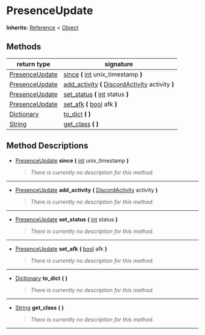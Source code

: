   
# PresenceUpdate
  
**Inherits:** [Reference](https://docs.godotengine.org/en/3.5/classes/class_reference.html) < [Object](https://docs.godotengine.org/en/3.5/classes/class_object.html)  
  
  
## Methods
  
| return type                                                                     | signature                                                                                                              |
|---------------------------------------------------------------------------------|------------------------------------------------------------------------------------------------------------------------|
| [PresenceUpdate](./class_presenceupdate.md)                                     | [since](#method-since) **(** [int](https://docs.godotengine.org/en/3.5/classes/class_int.html) unix\_timestamp **)**   |
| [PresenceUpdate](./class_presenceupdate.md)                                     | [add\_activity](#method-add-activity) **(** [DiscordActivity](./class_discordactivity.md) activity **)**               |
| [PresenceUpdate](./class_presenceupdate.md)                                     | [set\_status](#method-set-status) **(** [int](https://docs.godotengine.org/en/3.5/classes/class_int.html) status **)** |
| [PresenceUpdate](./class_presenceupdate.md)                                     | [set\_afk](#method-set-afk) **(** [bool](https://docs.godotengine.org/en/3.5/classes/class_bool.html) afk **)**        |
| [Dictionary](https://docs.godotengine.org/en/3.5/classes/class_dictionary.html) | [to\_dict](#method-to-dict) **(**  **)**                                                                               |
| [String](https://docs.godotengine.org/en/3.5/classes/class_string.html)         | [get\_class](#method-get-class) **(**  **)**                                                                           |  
  
## Method Descriptions
  
- <a name="method-since"></a>[PresenceUpdate](./class_presenceupdate.md) **since** **(** [int](https://docs.godotengine.org/en/3.5/classes/class_int.html) unix\_timestamp **)**  
  
	> *There is currently no description for this method.*  
________________

- <a name="method-add-activity"></a>[PresenceUpdate](./class_presenceupdate.md) **add\_activity** **(** [DiscordActivity](./class_discordactivity.md) activity **)**  
  
	> *There is currently no description for this method.*  
________________

- <a name="method-set-status"></a>[PresenceUpdate](./class_presenceupdate.md) **set\_status** **(** [int](https://docs.godotengine.org/en/3.5/classes/class_int.html) status **)**  
  
	> *There is currently no description for this method.*  
________________

- <a name="method-set-afk"></a>[PresenceUpdate](./class_presenceupdate.md) **set\_afk** **(** [bool](https://docs.godotengine.org/en/3.5/classes/class_bool.html) afk **)**  
  
	> *There is currently no description for this method.*  
________________

- <a name="method-to-dict"></a>[Dictionary](https://docs.godotengine.org/en/3.5/classes/class_dictionary.html) **to\_dict** **(**  **)**  
  
	> *There is currently no description for this method.*  
________________

- <a name="method-get-class"></a>[String](https://docs.godotengine.org/en/3.5/classes/class_string.html) **get\_class** **(**  **)**  
  
	> *There is currently no description for this method.*  
________________

  
